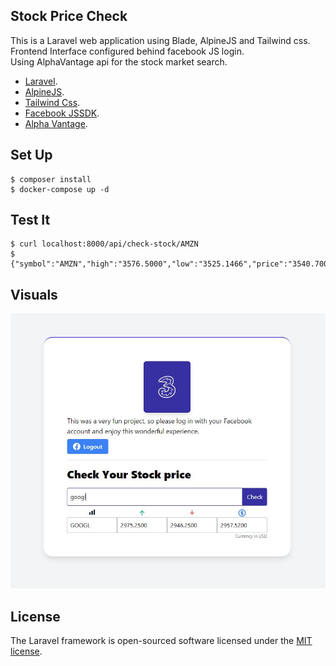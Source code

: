 ## Stock Price Check

This is a Laravel web application using Blade, AlpineJS and Tailwind css.  
Frontend Interface configured behind facebook JS login.  
Using AlphaVantage api for the stock market search.

- [Laravel](https://laravel.com).
- [AlpineJS](https://alpinejs.dev/).
- [Tailwind Css](https://tailwindcss.com/).
- [Facebook JSSDK](https://developers.facebook.com/docs/javascript/).
- [Alpha Vantage](https://www.alphavantage.co/documentation/).

## Set Up

```
$ composer install
$ docker-compose up -d 
```

## Test It

```
$ curl localhost:8000/api/check-stock/AMZN
$ {"symbol":"AMZN","high":"3576.5000","low":"3525.1466","price":"3540.7000"}
```

## Visuals
![application home](app-home.JPG)

## License
The Laravel framework is open-sourced software licensed under the [MIT license](https://opensource.org/licenses/MIT).
